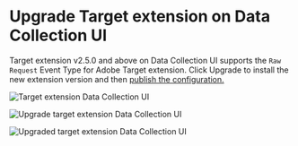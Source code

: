 # Upgrade Target extension on Data Collection UI

Target extension v2.5.0 and above on Data Collection UI supports the `Raw Request` Event Type for Adobe Target extension. Click Upgrade to install the new extension version and then [publish the configuration.](https://developer.adobe.com/client-sdks/documentation/getting-started/create-a-mobile-property/#publish-the-configuration)

![Target extension Data Collection UI](target-extension-data-collection.jpg)

![Upgrade target extension Data Collection UI](upgrade-target-extension-data-collection.jpg)

![Upgraded target extension Data Collection UI](upgraded-target-extension-data-collection.jpg)


